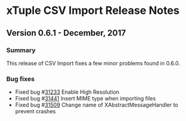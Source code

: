 # xTuple CSV Import Release Notes
## Version 0.6.1 - December, 2017

### Summary

This release of CSV Import fixes a few minor problems found in 0.6.0.

### Bug fixes

- Fixed bug #[31233](http://www.xtuple.org/xtincident/view/bugs/31233) Enable High Resolution
- Fixed bug #[31441](http://www.xtuple.org/xtincident/view/bugs/31441) Insert MIME type when importing files
- Fixed bug #[31509](http://www.xtuple.org/xtincident/view/bugs/31509) Change name of XAbstractMessageHandler to prevent crashes
